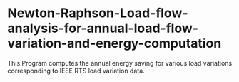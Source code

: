 # Newton-Raphson-Load-flow-analysis-for-annual-load-flow-variation-and-energy-computation
This Program computes the annual energy saving for various load variations corresponding to IEEE RTS load variation data.
